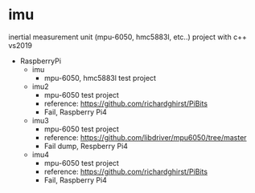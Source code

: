 # imu
inertial measurement unit (mpu-6050, hmc5883l, etc..) project with c++ vs2019


- RaspberryPi
	- imu
		- mpu-6050, hmc5883l test project
	- imu2
		- mpu-6050 test project
		- reference: https://github.com/richardghirst/PiBits
		- Fail, Raspberry Pi4
	- imu3
		- mpu-6050 test project
		- reference: https://github.com/libdriver/mpu6050/tree/master
		- Fail dump, Respberry Pi4
	- imu4
		- mpu-6050 test project
		- reference: https://github.com/richardghirst/PiBits
		- Fail, Raspberry Pi4


